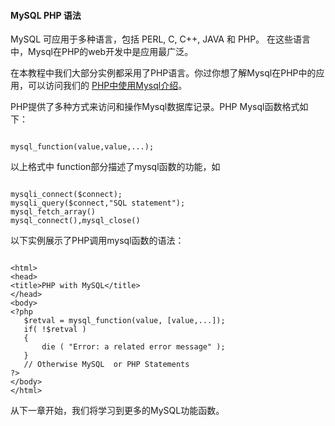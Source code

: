  
#### MySQL PHP 语法

  MySQL 可应用于多种语言，包括 PERL, C, C++, JAVA 和 PHP。 在这些语言中，Mysql在PHP的web开发中是应用最广泛。 

  在本教程中我们大部分实例都采用了PHP语言。你过你想了解Mysql在PHP中的应用，可以访问我们的 [PHP中使用Mysql介绍](http://www.w3cschool.cc/php/php-mysql-intro.html)。 


PHP提供了多种方式来访问和操作Mysql数据库记录。PHP Mysql函数格式如下：

 
```

mysql_function(value,value,...);

```
 以上格式中 function部分描述了mysql函数的功能，如 
```

mysqli_connect($connect);
mysqli_query($connect,"SQL statement");
mysql_fetch_array()
mysql_connect(),mysql_close()

```

 以下实例展示了PHP调用mysql函数的语法：

 
```

<html>
<head>
<title>PHP with MySQL</title>
</head>
<body>
<?php
   $retval = mysql_function(value, [value,...]);
   if( !$retval )
   {
       die ( "Error: a related error message" );
   }
   // Otherwise MySQL  or PHP Statements
?>
</body>
</html>

```

 从下一章开始，我们将学习到更多的MySQL功能函数。

 

